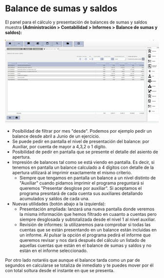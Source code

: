 # Balance de sumas y saldos

El panel para el cálculo y presentación de balances de sumas y saldos muestra **(Administración > Contabilidad > Informes > Balance de sumas y saldos):**

![](<../../../.gitbook/assets/imagen (9) (1) (1) (1).png>)

* Posibilidad de filtrar por mes "desde". Podemos por ejemplo pedir un balance desde abril a Junio de un ejercicio.
* Se puede pedir en pantalla el nivel de presentación del balance: por Auxiliar, por cuenta de mayor a 4,3,2 o 1 dígito.
* Posibilidad de pedir en pantalla que se presente el detalle del asiento de apertura.
* Impresión de balances tal como se está viendo en pantalla. Es decir, si tenemos en pantalla un balance calculado a 4 dígitos con detalle de la apertura utilizará al imprimir exactamente el mismo criterio.
  * Siempre que tengamos en pantalla un balance a un nivel distinto de "Auxiliar" cuando pidamos imprimir el programa preguntará si queremos "Presentar desglose por auxiliar". Si aceptamos el programa presntará de cada cuenta sus auxiliares detallando acumulados y saldos de cada una.
* Nuevas utilidades (botón abajo a la izquierda):
  * Presentación ampliada: lanzará una nueva pantalla donde veremos la misma información que hemos filtrado en cuaanto a cuentas pero siempre desglosada y subtotalizada desde el nivel 1 al nivel auxiliar.
  * Revisión de informes: la utilizaremos para comprobar si todas las cuentas que se están presentando en un balance están incluidas en un informe. Al pulsar la opción el programa pedirá el informe que queremos revisar y nos dará después del cálculo un listado de aquellas cuentas que están en el balance de sumas y saldos y no están en el informe seleccionado.

Por otro lado notaréis que aunque el balance tarda como un par de segundos en calcularse se totaliza de inmediato y te puedes mover por él con total soltura desde el instante en que se presenta.
